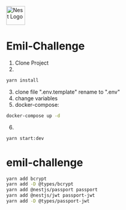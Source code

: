 <p align="left">
  <a href="http://nestjs.com/" target="blank"><img src="https://nestjs.com/img/logo-small.svg" width="50" alt="Nest Logo" /></a>
</p>

# Emil-Challenge

1. Clone Project
2.

```bash
yarn install
```

3. clone file ".env.template" rename to ".env"
4. change variables
5. docker-compose:

```bash
docker-compose up -d
```

6.

```bash
yarn start:dev
```

# emil-challenge

```bash
yarn add bcrypt
yarn add -D @types/bcrypt
yarn add @nestjs/passport passport
yarn add @nestjs/jwt passport-jwt
yarn add -D @types/passport-jwt
```
